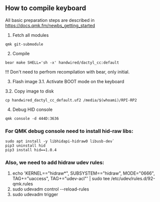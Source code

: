 ## How to compile keyboard

All basic preparation steps are described in
<https://docs.qmk.fm/newbs_getting_started>

1. Fetch all modules
```
qmk git-submodule
```

2. Compile
```
bear make SHELL='sh -x' handwired/dactyl_cc:default
```

!!! Don't need to perfrom recompilation with bear, only initial.

3. Flash image
3.1. Activate BOOT mode on the keyboard

3.2. Copy image to disk
```
cp handwired_dactyl_cc_default.uf2 /media/$(whoami)/RPI-RP2
```

4. Debug
HID console
```
qmk console -d 444D:3636
```

### For QMK debug console need to install hid-raw libs:
```
sudo apt install -y libhidapi-hidraw0 libusb-dev`
pip3 uninstall hid
pip3 install hid==1.0.4
```

### Also, we need to add hidraw udev rules:
1. echo 'KERNEL=="hidraw*", SUBSYSTEM=="hidraw", MODE="0666", TAG+="uaccess", TAG+="udev-acl"' | sudo tee /etc/udev/rules.d/92-qmk.rules
2. sudo udevadm control --reload-rules
3. sudo udevadm trigger
